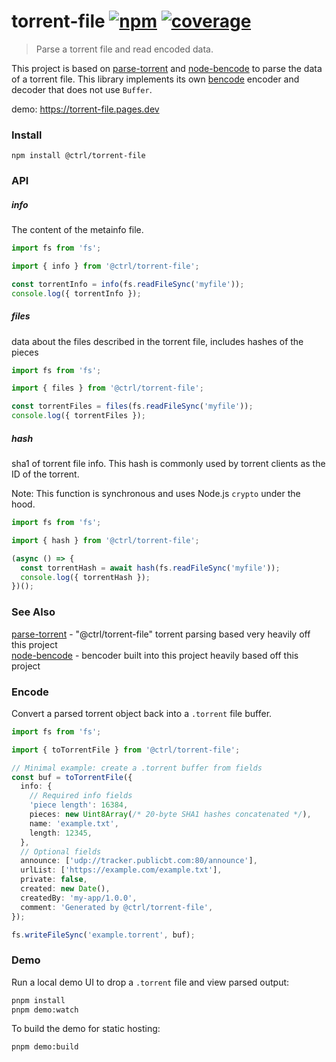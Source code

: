 # torrent-file [![npm](https://badgen.net/npm/v/@ctrl/torrent-file)](https://www.npmjs.com/package/@ctrl/torrent-file) [![coverage](https://badgen.net/codecov/c/github/scttcper/torrent-file)](https://codecov.io/gh/scttcper/torrent-file)

> Parse a torrent file and read encoded data.

This project is based on [parse-torrent](https://www.npmjs.com/package/parse-torrent) and [node-bencode](https://github.com/themasch/node-bencode) to parse the data of a torrent file. This library implements its own [bencode](http://www.bittorrent.org/beps/bep_0003.html) encoder and decoder that does not use `Buffer`.

demo: https://torrent-file.pages.dev

### Install

```console
npm install @ctrl/torrent-file
```

### API

##### info

The content of the metainfo file.

```ts
import fs from 'fs';

import { info } from '@ctrl/torrent-file';

const torrentInfo = info(fs.readFileSync('myfile'));
console.log({ torrentInfo });
```

##### files

data about the files described in the torrent file, includes hashes of the pieces

```ts
import fs from 'fs';

import { files } from '@ctrl/torrent-file';

const torrentFiles = files(fs.readFileSync('myfile'));
console.log({ torrentFiles });
```

##### hash

sha1 of torrent file info. This hash is commonly used by torrent clients as the ID of the torrent.

Note: This function is synchronous and uses Node.js `crypto` under the hood.

```ts
import fs from 'fs';

import { hash } from '@ctrl/torrent-file';

(async () => {
  const torrentHash = await hash(fs.readFileSync('myfile'));
  console.log({ torrentHash });
})();
```

### See Also

[parse-torrent](https://www.npmjs.com/package/parse-torrent) - "@ctrl/torrent-file" torrent parsing based very heavily off this project  
[node-bencode](https://github.com/themasch/node-bencode) - bencoder built into this project heavily based off this project

### Encode

Convert a parsed torrent object back into a `.torrent` file buffer.

```ts
import fs from 'fs';

import { toTorrentFile } from '@ctrl/torrent-file';

// Minimal example: create a .torrent buffer from fields
const buf = toTorrentFile({
  info: {
    // Required info fields
    'piece length': 16384,
    pieces: new Uint8Array(/* 20-byte SHA1 hashes concatenated */),
    name: 'example.txt',
    length: 12345,
  },
  // Optional fields
  announce: ['udp://tracker.publicbt.com:80/announce'],
  urlList: ['https://example.com/example.txt'],
  private: false,
  created: new Date(),
  createdBy: 'my-app/1.0.0',
  comment: 'Generated by @ctrl/torrent-file',
});

fs.writeFileSync('example.torrent', buf);
```

### Demo

Run a local demo UI to drop a `.torrent` file and view parsed output:

```bash
pnpm install
pnpm demo:watch
```

To build the demo for static hosting:

```bash
pnpm demo:build
```
